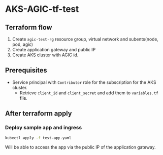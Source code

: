 # AKS-AGIC-tf-test

## Terraform flow

1. Create `agic-test-rg` resource group, virtual network and subents(node, pod, agic)
2. Create application gateway and public IP
3. Create AKS cluster with AGIC id.

## Prerequisites

- Service principal with `Contributor` role for the subscription for the AKS cluster.
  - Retrieve `client_id` and `client_secret` and add them to `variables.tf` file.

## After terraform apply

### Deploy sample app and ingress

```bash
kubectl apply -f test-app.yaml
```

Will be able to access the app via the public IP of the application gateway.